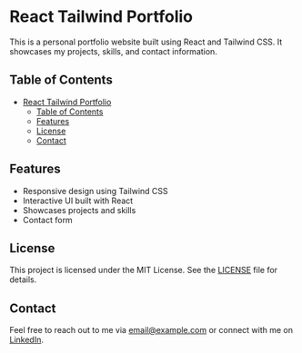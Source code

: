 # React Tailwind Portfolio

This is a personal portfolio website built using React and Tailwind CSS. It showcases my projects, skills, and contact information.

## Table of Contents

- [React Tailwind Portfolio](#react-tailwind-portfolio)
  - [Table of Contents](#table-of-contents)
  - [Features](#features)
  - [License](#license)
  - [Contact](#contact)

## Features

- Responsive design using Tailwind CSS
- Interactive UI built with React
- Showcases projects and skills
- Contact form

## License

This project is licensed under the MIT License. See the [LICENSE](LICENSE.txt) file for details.

## Contact

Feel free to reach out to me via [email@example.com](mailto:email@example.com) or connect with me on [LinkedIn](https://www.linkedin.com/in/yourprofile).

